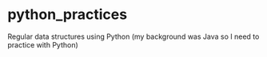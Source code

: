 # python_practices
Regular data structures using Python (my background was Java so I need to practice with Python)
